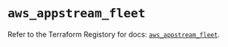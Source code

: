 # `aws_appstream_fleet`

Refer to the Terraform Registory for docs: [`aws_appstream_fleet`](https://registry.terraform.io/providers/hashicorp/aws/4.64.0/docs/resources/appstream_fleet).
